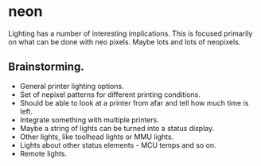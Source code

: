 # neon
Lighting has a number of interesting implications. This is focused primarily on what can be done with neo pixels. Maybe lots and lots of neopixels.

## Brainstorming.
- General printer lighting options.
- Set of nepixel patterns for different printing conditions.
- Should be able to look at a printer from afar and tell how much time is left.
- Integrate something with multiple printers.
- Maybe a string of lights can be turned into a status display.
- Other lights, like toolhead lights or MMU lights.
- Lights about other status elements - MCU temps and so on.
- Remote lights.
  
